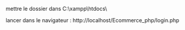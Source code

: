 mettre le dossier dans  C:\xampp\htdocs\

lancer dans le navigateur : http://localhost/Ecommerce_php/login.php